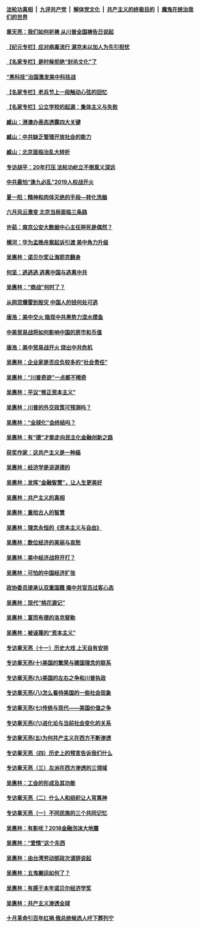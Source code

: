 ####  [法轮功真相](../../../../basic/blob/master/README.md?t=07091502) &nbsp;|&nbsp; [九评共产党](../../../../9ping.md/blob/master/README.md?t=07091502) &nbsp;|&nbsp; [解体党文化](../../../../jtdwh.md/blob/master/README.md?t=07091502)  &nbsp;|&nbsp; [共产主义的终极目的](../../../../gczydzjmd.md/blob/master/README.md?t=07091502) &nbsp;|&nbsp; [魔鬼在统治我们的世界](../../../../mgztzwmdsj.md/blob/master/README.md?t=07091502) 

#### [章天亮：我们如何祈祷 从川普全国祷告日说起](../pages/nsc423/n11944627.md?t=07091502) 

#### [【纪元专栏】应对病毒流行 渥京未以加人为先引担忧](../pages/nsc423/n11875714.md?t=07091502) 

#### [【名家专栏】是时候拒绝“封杀文化”了](../pages/nsc423/n11814093.md?t=07091502) 

#### [“黑科技”治国激发美中科技战](../pages/nsc423/n11638056.md?t=07091502) 

#### [【名家专栏】老兵节上一段触动心弦的回忆](../pages/nsc423/n11646016.md?t=07091502) 

#### [【名家专栏】公立学校的起源：集体主义与失败](../pages/nsc423/n11601833.md?t=07091502) 

#### [臧山：港澳办表态透露四大关键](../pages/nsc423/n11421628.md?t=07091502) 

#### [臧山：中共缺乏管理开放社会的能力](../pages/nsc423/n11407457.md?t=07091502) 

#### [臧山：北京面临治乱大转折](../pages/nsc423/n11406895.md?t=07091502) 

#### [专访胡平：20年打压 法轮功屹立不倒意义深远](../pages/nsc423/n11398800.md?t=07091502) 

#### [中共最怕“逢九必乱”2019人权战开火](../pages/nsc423/n11385248.md?t=07091502) 

#### [夏一阳：精神和肉体灭绝的手段—转化洗脑](../pages/nsc423/n11368250.md?t=07091502) 

#### [六月风云激变 北京当局面临三条路](../pages/nsc423/n11313668.md?t=07091502) 

#### [许茹：南京公安大数据中心主任猝死是偶然？](../pages/nsc423/n11064744.md?t=07091502) 

#### [横河：华为孟晚舟案起诉引渡 美中角力升级](../pages/nsc423/n11027230.md?t=07091502) 

#### [吴惠林：诺贝尔奖让海耶克翻身](../pages/nsc423/n10890049.md?t=07091502) 

#### [何坚：逃逃逃 逃离中国与逃离中共](../pages/nsc423/n10592891.md?t=07091502) 

#### [吴惠林：“商战”何时了？](../pages/nsc423/n10573558.md?t=07091502) 

#### [从网贷爆雷到股灾 中国人的钱何处可逃](../pages/nsc423/n10572800.md?t=07091502) 

#### [唐浩：美中交火 隐现中共黑势力混水摸鱼](../pages/nsc423/n10544040.md?t=07091502) 

#### [中美贸易战将如何影响中国的房市和币值](../pages/nsc423/n10543697.md?t=07091502) 

#### [唐浩：美中贸易战开火 烧出中共危机](../pages/nsc423/n10540126.md?t=07091502) 

#### [吴惠林：企业家是否应负较多的“社会责任”](../pages/nsc423/n10535022.md?t=07091502) 

#### [吴惠林：“川普奇迹”一点都不稀奇](../pages/nsc423/n10512808.md?t=07091502) 

#### [吴惠林：平议“修正资本主义”](../pages/nsc423/n10495724.md?t=07091502) 

#### [吴惠林：川普的外交政策可预测吗？](../pages/nsc423/n10462387.md?t=07091502) 

#### [吴惠林：“全球化”会终结吗？](../pages/nsc423/n10452838.md?t=07091502) 

#### [吴惠林：有“德”才能走向民主化金融创新之路](../pages/nsc423/n10432292.md?t=07091502) 

#### [获奖作家：这共产主义是一种癌](../pages/nsc423/n10431541.md?t=07091502) 

#### [吴惠林：经济学是讲道德的](../pages/nsc423/n10398014.md?t=07091502) 

#### [吴惠林：发挥“金融智慧”，让人生更美好](../pages/nsc423/n10375019.md?t=07091502) 

#### [吴惠林：共产主义的真相](../pages/nsc423/n10351394.md?t=07091502) 

#### [吴惠林：重拾古人的智慧](../pages/nsc423/n10337691.md?t=07091502) 

#### [吴惠林：理念永恒的《资本主义与自由》](../pages/nsc423/n10316274.md?t=07091502) 

#### [吴惠林：数位经济的美丽与哀愁](../pages/nsc423/n10292946.md?t=07091502) 

#### [吴惠林：美中经济战将开打？](../pages/nsc423/n10258825.md?t=07091502) 

#### [吴惠林：可怕的中国经济扩张](../pages/nsc423/n10219147.md?t=07091502) 

#### [政协委员提承认双重国籍 揭中共官员过客心态](../pages/nsc423/n10208809.md?t=07091502) 

#### [吴惠林：现代“桃花源记”](../pages/nsc423/n10185234.md?t=07091502) 

#### [吴惠林：富而有德的洛克斐勒](../pages/nsc423/n10142264.md?t=07091502) 

#### [吴惠林：被诬蔑的“资本主义”](../pages/nsc423/n10124816.md?t=07091502) 

#### [专访章天亮（十一）历史大戏 上天自有安排](../pages/nsc423/n10094905.md?t=07091502) 

#### [专访章天亮(十)美国的繁荣与建国理念的联系](../pages/nsc423/n10094899.md?t=07091502) 

#### [专访章天亮(九)美国的左右之争和川普执政](../pages/nsc423/n10094889.md?t=07091502) 

#### [专访章天亮(八)怎么看待美国的一些社会现象](../pages/nsc423/n10094857.md?t=07091502) 

#### [专访章天亮(七)传统与现代——美国价值之争](../pages/nsc423/n10093140.md?t=07091502) 

#### [专访章天亮(六)进化论与当前社会变化的关系](../pages/nsc423/n10092036.md?t=07091502) 

#### [专访章天亮(五)为何共产主义在西方不断渗透](../pages/nsc423/n10083620.md?t=07091502) 

#### [专访章天亮（四）历史上的预言告诉我们什么](../pages/nsc423/n10083606.md?t=07091502) 

#### [专访章天亮（三）左派在西方渗透的三领域](../pages/nsc423/n10081115.md?t=07091502) 

#### [吴惠林：工会的形成及其功能](../pages/nsc423/n10080633.md?t=07091502) 

#### [专访章天亮（二）什么人和组织让人背离神](../pages/nsc423/n10076637.md?t=07091502) 

#### [专访章天亮（一）不同民族的三个共同记忆](../pages/nsc423/n10074188.md?t=07091502) 

#### [吴惠林：有影呒？2018金融泡沫大地震](../pages/nsc423/n10040534.md?t=07091502) 

#### [吴惠林：“爱情”这个东西](../pages/nsc423/n10019423.md?t=07091502) 

#### [吴惠林：由台湾劳动部政次请辞说起](../pages/nsc423/n9979679.md?t=07091502) 

#### [吴惠林：五鬼搬运如何了？](../pages/nsc423/n9925338.md?t=07091502) 

#### [吴惠林：有感于本年诺贝尔经济学奖](../pages/nsc423/n9871883.md?t=07091502) 

#### [吴惠林：共产主义渗透全球](../pages/nsc423/n9812748.md?t=07091502) 

#### [十月革命引百年红祸 俄总统候选人吁下葬列宁](../pages/nsc423/n9810182.md?t=07091502) 

